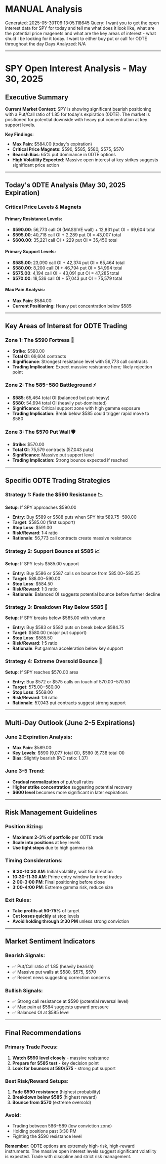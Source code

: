 # MANUAL Analysis

Generated: 2025-05-30T06:13:05.118645
Query: I want you to get the open interest data for SPY for today and tell me what does it look like, what are the potential price magenets and what are the key areas of interest - what shuld I be looking for it today. I want to either buy put or call for ODTE throughout the day
Days Analyzed: N/A

---

# SPY Open Interest Analysis - May 30, 2025

## Executive Summary

**Current Market Context**: SPY is showing significant bearish positioning with a Put/Call ratio of 1.85 for today's expiration (0DTE). The market is positioned for potential downside with heavy put concentration at key support levels.

**Key Findings**:
- **Max Pain**: $584.00 (today's expiration)
- **Critical Price Magnets**: $590, $585, $580, $575, $570
- **Bearish Bias**: 65% put dominance in 0DTE options
- **High Volatility Expected**: Massive open interest at key strikes suggests significant price action

---

## Today's 0DTE Analysis (May 30, 2025 Expiration)

### **Critical Price Levels & Magnets**

#### **Primary Resistance Levels**:
- **$590.00**: 56,773 call OI (MASSIVE wall) + 12,831 put OI = 69,604 total
- **$595.00**: 40,718 call OI + 2,289 put OI = 43,007 total
- **$600.00**: 35,221 call OI + 229 put OI = 35,450 total

#### **Primary Support Levels**:
- **$585.00**: 23,090 call OI + 42,374 put OI = 65,464 total
- **$580.00**: 8,200 call OI + 46,794 put OI = 54,994 total
- **$575.00**: 4,194 call OI + 43,091 put OI = 47,285 total
- **$570.00**: 18,536 call OI + 57,043 put OI = 75,579 total

#### **Max Pain Analysis**:
- **Max Pain**: $584.00
- **Current Positioning**: Heavy put concentration below $585

---

## Key Areas of Interest for ODTE Trading

### **Zone 1: The $590 Fortress** 🔴
- **Strike**: $590.00
- **Total OI**: 69,604 contracts
- **Significance**: Strongest resistance level with 56,773 call contracts
- **Trading Implication**: Expect massive resistance here; likely rejection point

### **Zone 2: The $585-$580 Battleground** ⚡
- **$585**: 65,464 total OI (balanced but put-heavy)
- **$580**: 54,994 total OI (heavily put-dominated)
- **Significance**: Critical support zone with high gamma exposure
- **Trading Implication**: Break below $585 could trigger rapid move to $580

### **Zone 3: The $570 Put Wall** 🛡️
- **Strike**: $570.00
- **Total OI**: 75,579 contracts (57,043 puts)
- **Significance**: Massive put support level
- **Trading Implication**: Strong bounce expected if reached

---

## Specific ODTE Trading Strategies

### **Strategy 1: Fade the $590 Resistance** 📉
**Setup**: If SPY approaches $590.00
- **Entry**: Buy $589 or $588 puts when SPY hits $589.75-$590.00
- **Target**: $585.00 (first support)
- **Stop Loss**: $591.00
- **Risk/Reward**: 1:4 ratio
- **Rationale**: 56,773 call contracts create massive resistance

### **Strategy 2: Support Bounce at $585** 📈
**Setup**: If SPY tests $585.00 support
- **Entry**: Buy $586 or $587 calls on bounce from $585.00-$585.25
- **Target**: $588.00-$590.00
- **Stop Loss**: $584.50
- **Risk/Reward**: 1:3 ratio
- **Rationale**: Balanced OI suggests potential bounce before further decline

### **Strategy 3: Breakdown Play Below $585** 🔻
**Setup**: If SPY breaks below $585.00 with volume
- **Entry**: Buy $583 or $582 puts on break below $584.75
- **Target**: $580.00 (major put support)
- **Stop Loss**: $585.50
- **Risk/Reward**: 1:5 ratio
- **Rationale**: Put gamma acceleration below key support

### **Strategy 4: Extreme Oversold Bounce** 🚀
**Setup**: If SPY reaches $570.00 area
- **Entry**: Buy $572 or $575 calls on touch of $570.00-$570.50
- **Target**: $575.00-$580.00
- **Stop Loss**: $569.00
- **Risk/Reward**: 1:6 ratio
- **Rationale**: 57,043 put contracts suggest strong support

---

## Multi-Day Outlook (June 2-5 Expirations)

### **June 2 Expiration Analysis**:
- **Max Pain**: $589.00
- **Key Levels**: $590 (9,077 total OI), $580 (6,738 total OI)
- **Bias**: Slightly bearish (P/C ratio: 1.37)

### **June 3-5 Trend**:
- **Gradual normalization** of put/call ratios
- **Higher strike concentration** suggesting potential recovery
- **$600 level** becomes more significant in later expirations

---

## Risk Management Guidelines

### **Position Sizing**:
- **Maximum 2-3% of portfolio** per ODTE trade
- **Scale into positions** at key levels
- **Use tight stops** due to high gamma risk

### **Timing Considerations**:
- **9:30-10:30 AM**: Initial volatility, wait for direction
- **10:30-11:30 AM**: Prime entry window for trend trades
- **2:00-3:00 PM**: Final positioning before close
- **3:00-4:00 PM**: Extreme gamma risk, reduce size

### **Exit Rules**:
- **Take profits at 50-75%** of target
- **Cut losses quickly** at stop levels
- **Avoid holding through 3:30 PM** unless strong conviction

---

## Market Sentiment Indicators

### **Bearish Signals**:
- ✅ Put/Call ratio of 1.85 (heavily bearish)
- ✅ Massive put walls at $580, $575, $570
- ✅ Recent news suggesting correction concerns

### **Bullish Signals**:
- ✅ Strong call resistance at $590 (potential reversal level)
- ✅ Max pain at $584 suggests upward pressure
- ✅ Balanced OI at $585 level

---

## Final Recommendations

### **Primary Trade Focus**:
1. **Watch $590 level closely** - massive resistance
2. **Prepare for $585 test** - key decision point
3. **Look for bounces at $580/$575** - strong put support

### **Best Risk/Reward Setups**:
1. **Fade $590 resistance** (highest probability)
2. **Breakdown below $585** (highest reward)
3. **Bounce from $570** (extreme oversold)

### **Avoid**:
- Trading between $586-$589 (low conviction zone)
- Holding positions past 3:30 PM
- Fighting the $590 resistance level

**Remember**: ODTE options are extremely high-risk, high-reward instruments. The massive open interest levels suggest significant volatility is expected. Trade with discipline and strict risk management.